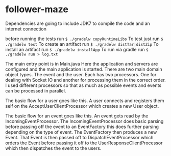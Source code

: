 # follower-maze
Dependencies are going to include JDK7 to compile the code and an internet connection

before running the tests run `$ ./gradelw copyRuntimeLibs`
To test just run `$ ./gradelw test`
To create an artifact run `$ ./gradelw distTar|distZip`
To install an artifact run `$ ./gradelw installApp`
To run via gradle run `$ ./gradelw run > log.txt`

The main entry point is in Main.java
Here the application and servers are configured and the main application is started.
There are two main domain object types. The event and the user.
Each has two processors. One for dealing with Socket IO and another for processing them in the correct order.
I used different processors so that as much as possible events and events can be processed in parallel.

The basic flow for a user goes like this. A user connects and registers them self on the AcceptUserClientProcessor which
creates a new User object.

The basic flow for an event goes like this. An event gets read by the IncomingEventProcessor. The IncomingEventProcessor
does basic parsing before passing off the event to an EventFactory this does further parsing depending on the type of
event. The EventFactory then produces a new Event. That Event is then passed off to DispatchEventProcessor which orders
the Event before passing it off to the UserResponseClientProcessor which then dispatches the event to the users.
